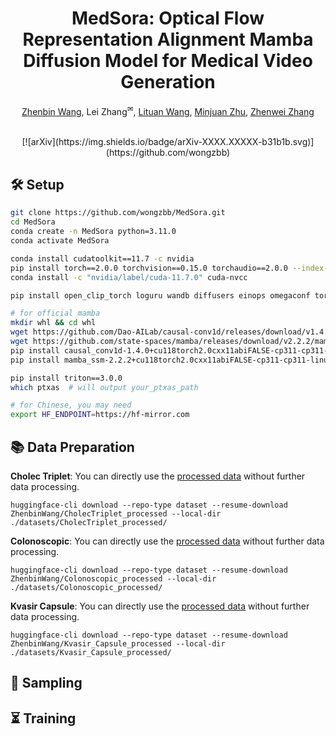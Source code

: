 <div id="top" align="center">

# MedSora: Optical Flow Representation Alignment Mamba Diffusion Model for Medical Video Generation
  [Zhenbin Wang](https://github.com/wongzbb), Lei Zhang<sup>✉</sup>, [Lituan Wang](https://github.com/LTWangSCU), [Minjuan Zhu](https://github.com/zhuminjuan), [Zhenwei Zhang](https://github.com/Zhangzw-99) 
  
  </br>
  [![arXiv](https://img.shields.io/badge/arXiv-XXXX.XXXXX-b31b1b.svg)](https://github.com/wongzbb)
  </br>
</div>



## 🛠 Setup

```bash
git clone https://github.com/wongzbb/MedSora.git
cd MedSora
conda create -n MedSora python=3.11.0
conda activate MedSora

conda install cudatoolkit==11.7 -c nvidia
pip install torch==2.0.0 torchvision==0.15.0 torchaudio==2.0.0 --index-url https://download.pytorch.org/whl/cu117
conda install -c "nvidia/label/cuda-11.7.0" cuda-nvcc

pip install open_clip_torch loguru wandb diffusers einops omegaconf torchmetrics local_attention pyAV decord accelerate imageio-ffmpeg imageio pytest fvcore chardet yacs termcolor submitit tensorboardX seaborn lpips

# for official mamba
mkdir whl && cd whl
wget https://github.com/Dao-AILab/causal-conv1d/releases/download/v1.4.0/causal_conv1d-1.4.0+cu118torch2.0cxx11abiFALSE-cp311-cp311-linux_x86_64.whl
wget https://github.com/state-spaces/mamba/releases/download/v2.2.2/mamba_ssm-2.2.2+cu118torch2.0cxx11abiFALSE-cp311-cp311-linux_x86_64.whl
pip install causal_conv1d-1.4.0+cu118torch2.0cxx11abiFALSE-cp311-cp311-linux_x86_64.whl
pip install mamba_ssm-2.2.2+cu118torch2.0cxx11abiFALSE-cp311-cp311-linux_x86_64.whl && cd ..

pip install triton==3.0.0
which ptxas  # will output your_ptxas_path

# for Chinese, you may need
export HF_ENDPOINT=https://hf-mirror.com
```
## 📚 Data Preparation
**Cholec Triplet**:  You can directly use the [processed data](https://huggingface.co/datasets/ZhenbinWang/CholecTriplet_processed) without further data processing.
```
huggingface-cli download --repo-type dataset --resume-download ZhenbinWang/CholecTriplet_processed --local-dir ./datasets/CholecTriplet_processed/
```
**Colonoscopic**:   You can directly use the [processed data](https://huggingface.co/datasets/ZhenbinWang/Colonoscopic_processed) without further data processing.
```
huggingface-cli download --repo-type dataset --resume-download ZhenbinWang/Colonoscopic_processed --local-dir ./datasets/Colonoscopic_processed/
```
**Kvasir Capsule**:   You can directly use the [processed data](https://huggingface.co/datasets/ZhenbinWang/Kvasir_Capsule_processed) without further data processing.
```
huggingface-cli download --repo-type dataset --resume-download ZhenbinWang/Kvasir_Capsule_processed --local-dir ./datasets/Kvasir_Capsule_processed/
```

## 🎇 Sampling


## ⏳ Training

